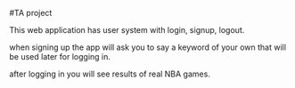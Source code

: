 #TA project

This web application has user system with login, signup, logout.

when signing up the app will ask you to say a keyword of your own that will be used later for logging in.

after logging in you will see results of  real NBA games.
